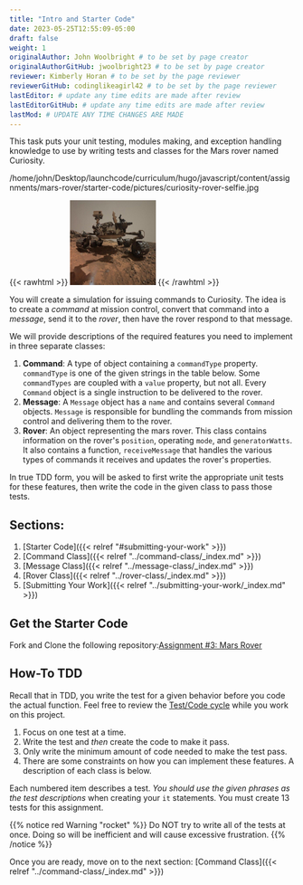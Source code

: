 ```yaml
---
title: "Intro and Starter Code"
date: 2023-05-25T12:55:09-05:00
draft: false
weight: 1
originalAuthor: John Woolbright # to be set by page creator
originalAuthorGitHub: jwoolbright23 # to be set by page creator
reviewer: Kimberly Horan # to be set by the page reviewer
reviewerGitHub: codinglikeagirl42 # to be set by the page reviewer
lastEditor: # update any time edits are made after review
lastEditorGitHub: # update any time edits are made after review
lastMod: # UPDATE ANY TIME CHANGES ARE MADE
---
```


This task puts your unit testing, modules making, and exception handling knowledge to use by writing tests and classes for the Mars rover named Curiosity.

/home/john/Desktop/launchcode/curriculum/hugo/javascript/content/assignments/mars-rover/starter-code/pictures/curiosity-rover-selfie.jpg

{{< rawhtml >}}
   <img src="pictures/curiosity-rover-selfie.png" alt="Curiosity rover taken by the rover on Mars." width=30% />
{{< /rawhtml >}}

You will create a simulation for issuing commands to Curiosity. The idea is to create a *command* at mission control, convert that command into a *message*, send it to the *rover*, then have the rover respond to that message.

We will provide descriptions of the required features you need to implement in three separate classes:

1. **Command**: A type of object containing a `commandType` property. `commandType` is one of the given strings in the table below. Some `commandTypes` are coupled with a `value` property, but not all. Every `Command` object is a single instruction to be delivered to the rover.
2. **Message**: A `Message` object has a `name` and contains several `Command` objects. `Message` is responsible for bundling the commands from mission control and delivering them to the rover.
3. **Rover**: An object representing the mars rover. This class contains information on the rover's `position`, operating `mode`, and `generatorWatts`. It also contains a function, `receiveMessage` that handles the various types of commands it receives and updates the rover's properties.

In true TDD form, you will be asked to first write the appropriate unit tests for these features, then write the code in the given class to pass those tests.

## Sections:

1. [Starter Code]({{< relref "#submitting-your-work" >}})
1. [Command Class]({{< relref "../command-class/_index.md" >}})
1. [Message Class]({{< relref "../message-class/_index.md" >}})
1. [Rover Class]({{< relref "../rover-class/_index.md" >}})
1. [Submitting Your Work]({{< relref "../submitting-your-work/_index.md" >}})

## Get the Starter Code

Fork and Clone the following repository:[Assignment #3: Mars Rover](https://github.com/LaunchCodeEducation/Mars-Rover-starter)

## How-To TDD

Recall that in TDD, you write the test for a given behavior before you code the actual function. Feel free to review the [Test/Code cycle](test-code-cycle) while you work on this project.

1. Focus on one test at a time.
1. Write the test and *then* create the code to make it pass.
1. Only write the minimum amount of code needed to make the test pass.
1. There are some constraints on how you can implement these features. A description of each class is below.

Each numbered item describes a test. *You should use the given phrases as the test descriptions* when creating your `it` statements. You must create 13 tests for this assignment.

{{% notice red Warning "rocket" %}}
Do NOT try to write all of the tests at once. Doing so will be inefficient and will cause excessive frustration.
{{% /notice %}}

Once you are ready, move on to the next section: [Command Class]({{< relref "../command-class/_index.md" >}})
